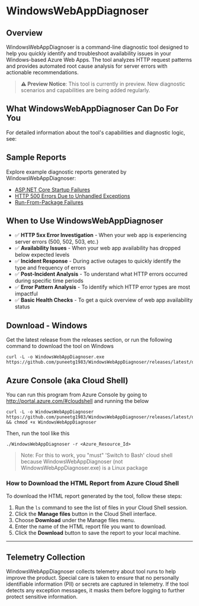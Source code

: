 # WindowsWebAppDiagnoser

## Overview
WindowsWebAppDiagnoser is a command-line diagnostic tool designed to help you quickly identify and troubleshoot availability issues in your Windows-based Azure Web Apps. The tool analyzes HTTP request patterns and provides automated root cause analysis for server errors with actionable recommendations.

> **⚠️ Preview Notice**: This tool is currently in preview. New diagnostic scenarios and capabilities are being added regularly.

## What WindowsWebAppDiagnoser Can Do For You

For detailed information about the tool's capabilities and diagnostic logic, see:

## Sample Reports

Explore example diagnostic reports generated by WindowsWebAppDiagnoser:
- [ASP.NET Core Startup Failures](https://github.com/puneetg1983/WindowsWebAppDiagnoser/raw/main/SampleReports/AspNetCoreStartupFailures.html)
- [HTTP 500 Errors Due to Unhandled Exceptions](https://github.com/puneetg1983/WindowsWebAppDiagnoser/raw/main/SampleReports/Http500ErrorsDueToUnhandledExceptions.html)
- [Run-From-Package Failures](https://github.com/puneetg1983/WindowsWebAppDiagnoser/raw/main/SampleReports/RunFromPackageFailures.html)


## When to Use WindowsWebAppDiagnoser

- ✅ **HTTP 5xx Error Investigation** - When your web app is experiencing server errors (500, 502, 503, etc.)
- ✅ **Availability Issues** - When your web app availability has dropped below expected levels
- ✅ **Incident Response** - During active outages to quickly identify the type and frequency of errors
- ✅ **Post-Incident Analysis** - To understand what HTTP errors occurred during specific time periods
- ✅ **Error Pattern Analysis** - To identify which HTTP error types are most impactful
- ✅ **Basic Health Checks** - To get a quick overview of web app availability status


## Download - Windows
Get the latest release from the releases section, or run the following command to download the tool on Windows

```
curl -L -o WindowsWebAppDiagnoser.exe https://github.com/puneetg1983/WindowsWebAppDiagnoser/releases/latest/download/WindowsWebAppDiagnoser.exe
```


## Azure Console (aka Cloud Shell)
You can run this program from Azure Console by going to http://portal.azure.com/#cloudshell and running the below

```
curl -L -o WindowsWebAppDiagnoser https://github.com/puneetg1983/WindowsWebAppDiagnoser/releases/latest/download/WindowsWebAppDiagnoser && chmod +x WindowsWebAppDiagnoser
```

Then, run the tool like this
```
./WindowsWebAppDiagnoser -r <Azure_Resource_Id>
```


> Note: For this to work, you "must" 'Switch to Bash' cloud shell because WindowsWebAppDiagnoser (not WindowsWebAppDiagnoser.exe) is a Linux package


### How to Download the HTML Report from Azure Cloud Shell

To download the HTML report generated by the tool, follow these steps:

1. Run the `ls` command to see the list of files in your Cloud Shell session.
2. Click the **Manage files** button in the Cloud Shell interface.
3. Choose **Download** under the Manage files menu.
4. Enter the name of the HTML report file you want to download.
5. Click the **Download** button to save the report to your local machine.



---

## Telemetry Collection

WindowsWebAppDiagnoser collects telemetry about tool runs to help improve the product. Special care is taken to ensure that no personally identifiable information (PII) or secrets are captured in telemetry. If the tool detects any exception messages, it masks them before logging to further protect sensitive information.
